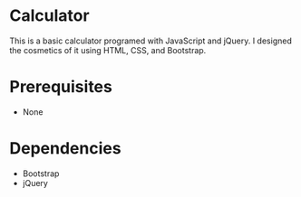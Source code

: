 # Calculator

This is a basic calculator programed with JavaScript and jQuery. I designed the cosmetics of it using HTML, CSS, and Bootstrap.
	
# Prerequisites

* None


# Dependencies

* Bootstrap
* jQuery
